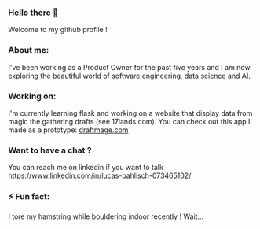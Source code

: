 ### Hello there 👋

Welcome to my github profile !

### About me:

I've been working as a Product Owner for the past five years and I am now exploring the beautiful world of software engineering, data science and AI.

### Working on:

I'm currently learning flask and working on a website that display data from magic the gathering drafts (see 17lands.com).
You can check out this app I made as a prototype: [draftmage.com](https://draftmage.com)

### Want to have a chat ?

You can reach me on linkedin if you want to talk https://www.linkedin.com/in/lucas-pahlisch-073465102/

### ⚡ Fun fact: 
I tore my hamstring while bouldering indoor recently ! Wait...
